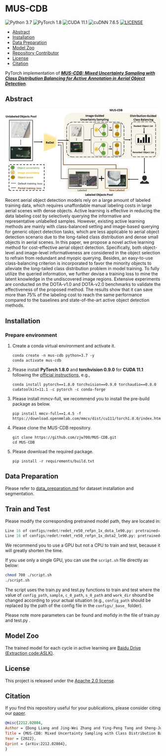 # MUS-CDB

![Python 3.7](https://img.shields.io/badge/Python-3.7-green.svg?style=plastic)
![PyTorch 1.8](https://img.shields.io/badge/PyTorch-1.8-EE4C2C.svg?style=plastic)
![CUDA 11.1](https://img.shields.io/badge/CUDA-11.1-green.svg?style=plastic)
![cuDNN 7.6.5](https://img.shields.io/badge/cudnn-7.6.5-green.svg?style=plastic)
[![LICENSE](https://img.shields.io/github/license/yuantn/mi-aod.svg)](https://github.com/yuantn/mi-aod/blob/master/LICENSE)

<!-- TOC -->

- [Abstract](#abstract)
- [Installation](#installation)
- [Data Preparation](#data-preparation)
- [Model Zoo](#model-zoo)
- [Repository Contributor](#repository-contributor)
- [License](#license)
- [Citation](#citation)

<!-- TOC -->


PyTorch implementation of [***MUS-CDB: Mixed Uncertainty Sampling with Class Distribution Balancing for Active Annotation in Aerial Object Detection***]().

## Abstract
![Task](framework.jpg)
Recent aerial object detection models rely on a large amount of labeled training data, which requires unaffordable manual labeling costs in large aerial scenes with dense objects. Active learning is effective in reducing the data labeling cost by selectively querying the informative and representative unlabelled samples. However, existing active learning methods are mainly with class-balanced setting and image-based querying for generic object detection tasks, which are less applicable to aerial object detection scenario due to the long-tailed class distribution and dense small objects in aerial scenes. In this paper, we propose a novel active learning method for cost-effective aerial object detection. Specifically, both object-level and image-level informativeness are considered in the object selection to refrain from redundant and myopic querying. Besides, an easy-to-use class-balancing criterion is incorporated to favor the minority objects to alleviate the long-tailed class distribution problem in model training. To fully utilize the queried information, we further devise a training loss to mine the latent knowledge in the undiscovered image regions. Extensive experiments are conducted on the DOTA-v1.0 and DOTA-v2.0 benchmarks to validate the effectiveness of the proposed method. The results show that it can save more than 75\% of the labeling cost to reach the same performance compared to the baselines and state-of-the-art active object detection methods. 


## Installation
### Prepare environment

1. Create a conda virtual environment and activate it.

    ```shell
    conda create -n mus-cdb python=3.7 -y
    conda activate mus-cdb
    ```

2. Please install **PyTorch 1.8.0** and **torchvision 0.9.0** for **CUDA 11.1** following the [official instructions](https://pytorch.org/get-started/previous-versions/#v160), e.g.,

    ```shell
    conda install pytorch==1.8.0 torchvision==0.9.0 torchaudio==0.8.0 cudatoolkit=11.1 -c pytorch -c conda-forge
    ```
3. Please install mmcv-full, we recommend you to install the pre-build package as below.
    ```shell
    pip install mmcv-full==1.4.5 -f https://download.openmmlab.com/mmcv/dist/cu111/torch1.8.0/index.html
    ```

4. Please clone the MUS-CDB repository.

    ```shell
    git clone https://github.com/zjw700/MUS-CDB.git
    cd MUS-CDB
    ```
   
5. Please download the required package.

    ```shell
    pip install -r requirements/build.txt
    ```
   
## Data Preparation

Please refer to [data_preparation.md](data_preparation.md) for dataset installation and segmentation.


<!-- You may also use the following commands directly:

```bash
cd $YOUR_DATASET_PATH
wget http://host.robots.ox.ac.uk/pascal/VOC/voc2007/VOCtrainval_06-Nov-2007.tar
wget http://host.robots.ox.ac.uk/pascal/VOC/voc2007/VOCtest_06-Nov-2007.tar
wget http://host.robots.ox.ac.uk/pascal/VOC/voc2012/VOCtrainval_11-May-2012.tar
tar -xf VOCtrainval_06-Nov-2007.tar
tar -xf VOCtest_06-Nov-2007.tar
tar -xf VOCtrainval_11-May-2012.tar
``` -->


## Train and Test
Please modify the corresponding pretrained model path, they are located in:

```python
Line 16 of configs/redet/redet_re50_refpn_1x_dota_le90.py: pretrained='$PRETRAINED_MODEL_PATH/'
Line 16 of configs/redet/redet_re50_refpn_1x_dota2_le90.py: pretrained='$PRETRAINED_MODEL_PATH/'
```

We recommend you to use a GPU but not a CPU to train and test, because it will greatly shorten the time.

If you use only a single GPU, you can use the `script.sh` file directly as below:

```bash
chmod 700 ./script.sh
./script.sh 
```

The script uses the train.py and test.py functions to train and test where the value of `config_path`,  `sample`, `c_0_path`, `s_0_path` and `work_dir` shound be changed according to your actual situation (e.g., `config_path` should be replaced by the path of the config file in the `configs/_base_` folder).

 Please note more parameters can be found and mofidy in the file of train.py and test.py .


## Model Zoo

The trained model for each cycle in active learning are [Baidu Drive (Extraction code:ASLK)](https://pan.baidu.com/s/1aDvn4lrIwdF5jsT1NveaoA).


## License
This project is released under the [Apache 2.0 license](./LICENSE).

## Citation

If you find this repository useful for your publications, please consider citing our [paper](https://openaccess.thecvf.com/content/CVPR2021/papers/Yuan_Multiple_Instance_Active_Learning_for_Object_Detection_CVPR_2021_paper.pdf).

```bibtex
@misc{2212.02804,
Author = {Dong Liang and Jing-Wei Zhang and Ying-Peng Tang and Sheng-Jun Hang},
Title = {MUS-CDB: Mixed Uncertainty Sampling with Class Distribution Balancing for Active Annotation in Aerial Object Detection},
Year = {2022},
Eprint = {arXiv:2212.02804},
}
```